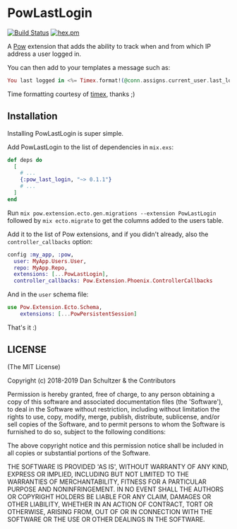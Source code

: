 # PowLastLogin

[![Build Status](https://travis-ci.org/humancopy/pow_last_login.svg?branch=master)](https://travis-ci.org/humancopy/pow_last_login) [![hex.pm](http://img.shields.io/hexpm/v/pow_last_login.svg?style=flat)](https://hex.pm/packages/pow_last_login)

A [Pow](https://github.com/danschultzer/pow) extension that adds the ability to track when and from which IP address a user logged in.

You can then add to your templates a message such as:

```elixir
You last logged in <%= Timex.format!(@conn.assigns.current_user.last_login_at, "{relative}", :relative) %> from <%= @conn.assigns.current_user.last_login_from %>.
```

Time formatting courtesy of [timex](https://github.com/bitwalker/timex), thanks ;)

## Installation

Installing PowLastLogin is super simple.

Add PowLastLogin to the list of dependencies in `mix.exs`:

```elixir
def deps do
  [
    # ...
    {:pow_last_login, "~> 0.1.1"}
    # ...
  ]
end
```

Run `mix pow.extension.ecto.gen.migrations --extension PowLastLogin` followed by `mix ecto.migrate` to get the columns added to the users table.

Add it to the list of Pow extensions, and if you didn't already, also the `controller_callbacks` option:

```elixir
config :my_app, :pow,
  user: MyApp.Users.User,
  repo: MyApp.Repo,
  extensions: [...PowLastLogin],
  controller_callbacks: Pow.Extension.Phoenix.ControllerCallbacks
```

And in the `user` schema file:

```elixir
use Pow.Extension.Ecto.Schema,
    extensions: [...PowPersistentSession]
```


That's it :)

## LICENSE

(The MIT License)

Copyright (c) 2018-2019 Dan Schultzer & the Contributors

Permission is hereby granted, free of charge, to any person obtaining a copy of this software and associated documentation files (the 'Software'), to deal in the Software without restriction, including without limitation the rights to use, copy, modify, merge, publish, distribute, sublicense, and/or sell copies of the Software, and to permit persons to whom the Software is furnished to do so, subject to the following conditions:

The above copyright notice and this permission notice shall be included in all copies or substantial portions of the Software.

THE SOFTWARE IS PROVIDED 'AS IS', WITHOUT WARRANTY OF ANY KIND, EXPRESS OR IMPLIED, INCLUDING BUT NOT LIMITED TO THE WARRANTIES OF MERCHANTABILITY, FITNESS FOR A PARTICULAR PURPOSE AND NONINFRINGEMENT. IN NO EVENT SHALL THE AUTHORS OR COPYRIGHT HOLDERS BE LIABLE FOR ANY CLAIM, DAMAGES OR OTHER LIABILITY, WHETHER IN AN ACTION OF CONTRACT, TORT OR OTHERWISE, ARISING FROM, OUT OF OR IN CONNECTION WITH THE SOFTWARE OR THE USE OR OTHER DEALINGS IN THE SOFTWARE.